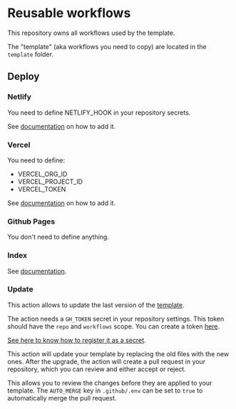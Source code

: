 # Reusable workflows 

This repository owns all workflows used by the template. 

The "template" (aka workflows you need to copy) are located in the `template` folder.

## Deploy

### Netlify

You need to define NETLIFY_HOOK in your repository secrets.

See [documentation](https://obsidian-publisher.netlify.app/advanced%20setup/advanced%20workflow/#netlify) on how to add it.

### Vercel

You need to define:
- VERCEL_ORG_ID
- VERCEL_PROJECT_ID
- VERCEL_TOKEN

See [documentation](https://obsidian-publisher.netlify.app/advanced%20setup/advanced%20workflow/#vercel) on how to add it.

### Github Pages

You don't need to define anything.

### Index

See [documentation](https://obsidian-publisher.netlify.app/mkdocs%20template/workflow/).

### Update 

This action allows to update the last version of the [template](https://github.com/ObsidianPublisher/sync_template). 

The action needs a `GH_TOKEN` secret in your repository settings. This token should have the `repo` and `workflows` scope. You can create a token [here](https://github.com/settings/tokens/new?description=PUBLISHER%20TEMPLATE&scopes=repo,workflow).

[See here to know how to register it as a secret](https://docs.github.com/en/actions/reference/encrypted-secrets#creating-encrypted-secrets-for-a-repository).

This action will update your template by replacing the old files with the new ones. After the upgrade, the action will create a pull request in your repository, which you can review and either accept or reject.

This allows you to review the changes before they are applied to your template.
The `AUTO_MERGE` key in `.github/.env` can be set to `true` to automatically merge the pull request.

